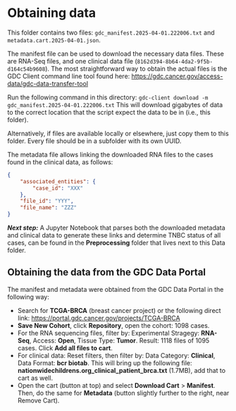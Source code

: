 # Obtaining data

This folder contains two files: `gdc_manifest.2025-04-01.222006.txt` and `metadata.cart.2025-04-01.json`.

The manifest file can be used to download the necessary data files. These are RNA-Seq files, and one clinical data file (`8162d394-8b64-4da2-9f5b-d164c54b9608`). The most straightforward way to obtain the actual files is the GDC Client command line tool found here: https://gdc.cancer.gov/access-data/gdc-data-transfer-tool

Run the following command in this directory: `gdc-client download -m gdc_manifest.2025-04-01.222006.txt` 
This will download gigabytes of data to the correct location that the script expect the data to be in (i.e., this folder).

Alternatively, if files are available locally or elsewhere, just copy them to this folder. Every file should be in a subfolder with its own UUID.

The metadata file allows linking the downloaded RNA files to the cases found in the clinical data, as follows:

````JSON
{
    "associated_entities": {
        "case_id": "XXX"
    },
    "file_id": "YYY",
    "file_name": "ZZZ"
}
````

***Next step:*** A Jupyter Notebook that parses both the downloaded metadata and clinical data to generate these links and determine TNBC status of all cases, can be found in the **Preprocessing** folder that lives next to this Data folder.


## Obtaining the data from the GDC Data Portal

The manifest and metadata were obtained from the GDC Data Portal in the following way:

- Search for **TCGA-BRCA** (breast cancer project) or the following direct link: https://portal.gdc.cancer.gov/projects/TCGA-BRCA
- **Save New Cohort**, click **Repository**, open the cohort: 1098 cases.
- For the RNA sequencing files, filter by: Experimental Stragegy: **RNA-Seq**, Access: **Open**, Tissue Type: **Tumor**. Result: 1118 files of 1095 cases. Click **Add all files to cart**.
- For clinical data: Reset filters, then filter by: Data Category: **Clinical**, Data Format: **bcr biotab**. This will bring up the following file: **nationwidechildrens.org_clinical_patient_brca.txt** (1.7MB), add that to cart as well.
- Open the cart (button at top) and select **Download Cart** > **Manifest**. Then, do the same for **Metadata** (button slightly further to the right, near Remove Cart).